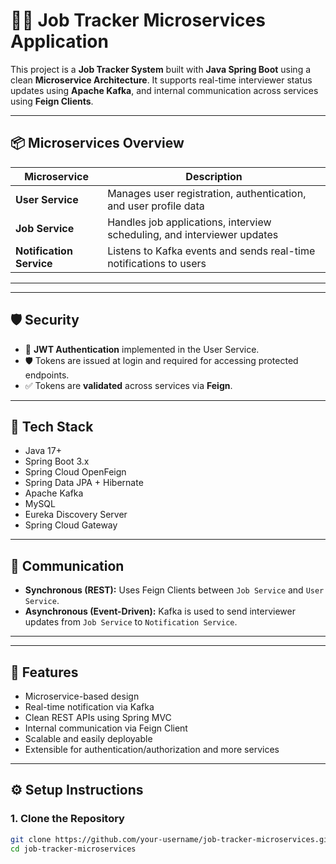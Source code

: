 # 🧑‍💼 Job Tracker Microservices Application

This project is a **Job Tracker System** built with **Java Spring Boot** using a clean **Microservice Architecture**. It supports real-time interviewer status updates using **Apache Kafka**, and internal communication across services using **Feign Clients**.

---

## 📦 Microservices Overview

| Microservice         | Description                                                                 |
|----------------------|-----------------------------------------------------------------------------|
| **User Service**     | Manages user registration, authentication, and user profile data            |
| **Job Service**      | Handles job applications, interview scheduling, and interviewer updates     |
| **Notification Service** | Listens to Kafka events and sends real-time notifications to users     |

---

---

## 🛡️ Security

- 🔐 **JWT Authentication** implemented in the User Service.
- 🛡️ Tokens are issued at login and required for accessing protected endpoints.
- ✅ Tokens are **validated** across services via **Feign**.
---

## 🧰 Tech Stack

- Java 17+
- Spring Boot 3.x
- Spring Cloud OpenFeign
- Spring Data JPA + Hibernate
- Apache Kafka
- MySQL
- Eureka Discovery Server
- Spring Cloud Gateway
---

## 🔗 Communication

- **Synchronous (REST):** Uses Feign Clients between `Job Service` and `User Service`.
- **Asynchronous (Event-Driven):** Kafka is used to send interviewer updates from `Job Service` to `Notification Service`.

---

---

## 🚀 Features

- Microservice-based design
- Real-time notification via Kafka
- Clean REST APIs using Spring MVC
- Internal communication via Feign Client
- Scalable and easily deployable
- Extensible for authentication/authorization and more services

---

## ⚙️ Setup Instructions

### 1. Clone the Repository

```bash
git clone https://github.com/your-username/job-tracker-microservices.git
cd job-tracker-microservices
